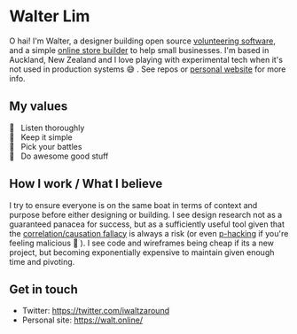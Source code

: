 # Walter Lim 

O hai! I'm Walter, a designer building open source [volunteering software](https://voluntarily.nz), and a simple [online store builder](https://swiftly.nz) to help small businesses. I'm based in Auckland, New Zealand and I love playing with experimental tech when it's not used in production systems 😅 .  See repos or [personal website](https://walt.online) for more info. 

## My values
🦄  &nbsp;&nbsp;Listen thoroughly<br>
🧐  &nbsp;&nbsp;Keep it simple <br>
🤺  &nbsp;&nbsp;Pick your battles<br>
💩  &nbsp;&nbsp;Do awesome good stuff

## How I work / What I believe 
I try to ensure everyone is on the same boat in terms of context and purpose before either designing or building. I see design research not as a guaranteed panacea for success, but as a sufficiently useful tool given that the [correlation/causation fallacy](https://en.wikipedia.org/wiki/Correlation_does_not_imply_causation) is always a risk (or even [p-hacking](https://en.wikipedia.org/wiki/Data_dredging) if you're feeling malicious 🤮 ). I see code and wireframes being cheap if its a new project, but becoming exponentially expensive to maintain given enough time and pivoting.

## Get in touch
- Twitter: https://twitter.com/iwaltzaround
- Personal site: https://walt.online/
